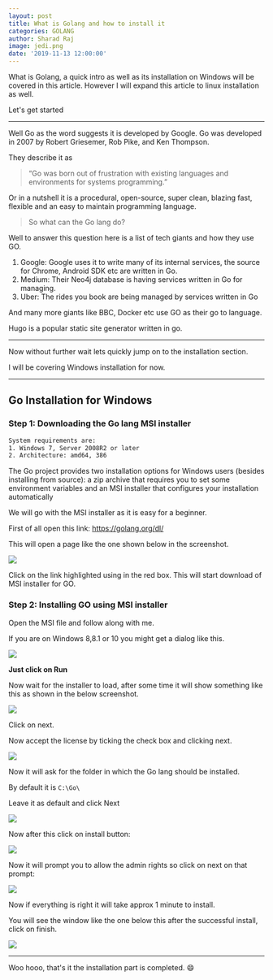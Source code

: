 ```yaml
---
layout: post
title: What is Golang and how to install it
categories: GOLANG
author: Sharad Raj
image: jedi.png
date: '2019-11-13 12:00:00'
---
```

What is Golang, a quick intro as well as its installation on Windows will be covered in this article. However I will expand this article to linux installation as well.

Let's get started

- - -

Well Go as the word suggests it is developed by Google. Go was developed in 2007 by Robert Griesemer, Rob Pike, and Ken Thompson.

They describe it as

> “Go was born out of frustration with existing languages and environments for systems programming.”

Or in a nutshell it is a procedural, open-source, super clean, blazing fast, flexible and an easy to maintain programming language.

> So what can the Go lang do? 

Well to answer this question here is a list of tech giants and how they use GO.

1. Google: Google uses it to write many of its internal services, the source for Chrome, Android SDK etc are written in Go.
2. Medium: Their Neo4j database is having services written in Go for managing.
3. Uber: The rides you book are being managed by services written in Go

And many more giants like BBC, Docker etc use GO as their go to language.

Hugo is a popular static site generator written in go.

- - -

Now without further wait lets quickly jump on to the installation section.

I will be covering Windows installation for now.

- - -

## Go Installation for Windows

### Step 1: Downloading the Go lang MSI installer

```bash
System requirements are:
1. Windows 7, Server 2008R2 or later
2. Architecture: amd64, 386
```

The Go project provides two installation options for Windows users (besides installing from source): a zip archive that requires you to set some environment variables and an MSI installer that configures your installation automatically

We will go with the MSI installer as it is easy for a beginner.

First of all open this link: <https://golang.org/dl/>

This will open a page like the one shown below in the screenshot.

![](/assets/uploads/gowin1.png)

Click on the link highlighted using in the red box. This will start download of MSI installer for GO.

### Step 2: Installing GO using MSI installer

Open the MSI file and follow along with me.

If you are on Windows 8,8.1 or 10 you might get a dialog like this.

![](/assets/uploads/wingo1.png)

**Just click on Run**

Now wait for the installer to load, after some time it will show something like this as shown in the below screenshot.

![](/assets/uploads/wingo2.png)

Click on next.

Now accept the license by ticking the check box and clicking next.

![](/assets/uploads/wingo3.png)

Now it will ask for the folder in which the Go lang should be installed. 

By default it is `C:\Go\`

Leave it as default and click Next

![](/assets/uploads/wingo4.png)

Now after this click on install button:

![](/assets/uploads/wingo5.png)

Now it will prompt you to allow the admin rights so click on next on that prompt:

![](/assets/uploads/wingo7.jpeg)

Now if everything is right it will take approx 1 minute to install.

You will see the window like the one below this after the successful install, click on finish.

![](/assets/uploads/wingo8.png)

- - -

Woo hooo, that's it the installation part is completed. :smile:
